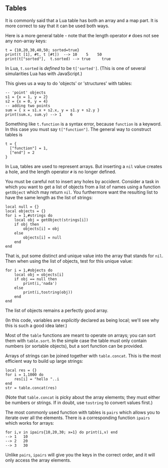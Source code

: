 ## Tables

It is commonly said that a Lua table has both an array and a map part.
It is more correct to say that it can be used both ways.

Here is a more general table - note that the length operator `#` does not see any
non-array keys:

    t = {10,20,30,40,50; sorted=true}
    print(t [1], #t, t [#t])  --> 10    5    50
    print(t["sorted"],  t.sorted) --> true     true

In Lua, `t.sorted` is _defined_ to be `t['sorted']`. (This is one of several simularities Lua
has with JavaScript.)

This gives us a way to do
'objects' or 'structures' with tables:

    -- 'point' objects
    s1 = {x = 1, y = 2}
    s2 = {x = 0, y = 4}
    -- adding two points
    sum = { x = s1.x + s2.x, y = s1.y + s2.y }
    print(sum.x, sum.y) --> 1    6

Something like `t.function` is a syntax error, because `function` is a keyword. In this case
you must say `t["function"]`. The general way to construct tables is

    t = {
      ["function"] = 1,
      ["end"] = 2
    }

In Lua, tables are used to represent arrays.  But inserting a `nil` value creates a hole,
and the length operator `#` is no longer defined.

You must be careful not to insert any holes by
accident. Consider a task in which you want to get a list of objects from a list of
names using a function `getObject` which may return `nil`.  You furthermore want
the resulting list to have the same length as the list of strings:

    local null = {}
    local objects = {}
    for i = 1,#strings do
        local obj = getObject(strings[i])
        if obj then
            objects[i] = obj
        else
            objects[i] = null
        end
    end

That is, put some distinct and unique value into the array that stands for `nil`. Then
when using the list of objects, test for this unique value:

    for i = 1,#objects do
        local obj = objects[i]
        if obj == null then
            print(i,'nada')
        else
            print(i,tostring(obj))
        end
    end

The list of objects remains a perfectly good array.

(In this code, variables are _explicitly_ declared as being local; we'll see why this is
such a good idea later.)

Most of the `table` functions are meant to operate on arrays; you can sort them with
`table.sort`. In the simple case the table must only contain numbers (or sortable
objects), but a sort function can be provided.

Arrays of strings can be joined together with `table.concat`. This is the most
efficient way to build up large strings:

    local res = {}
    for i = 1,1000 do
        res[i] = "hello "..i
    end
    str = table.concat(res)

(Note that `table.concat` is picky about the array elements; they must either be
numbers or strings. If in doubt, use `tostring` to convert values first.)

The most commonly used function with tables is `pairs` which allows you to iterate
over all the elements.  There is a corresponding function `ipairs` which works for
arrays:

    for i,v in ipairs{10,20,30; x=1} do print(i,v) end
    --> 1   10
    --> 2   20
    --> 3   30

Unlike `pairs`, `ipairs` will give you the keys in the correct order, and it will
only access the array elements.
